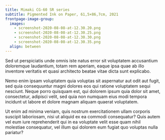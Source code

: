 ```yaml
---
title: Mimaki CG-60 SR series
subtitle: Pigmented Ink on Paper, 61,5×86,7cm, 2021
frontpage-image-group:
  images:
    - screenshot-2020-08-08-at-12.30.20.png
    - screenshot-2020-08-08-at-12.30.25.png
    - screenshot-2020-08-08-at-12.30.30.png
    - screenshot-2020-08-08-at-12.30.35.png
  align: between
---
```

Sed ut perspiciatis unde omnis iste natus error sit voluptatem accusantium doloremque laudantium, totam rem aperiam, eaque ipsa quae ab illo inventore veritatis et quasi architecto beatae vitae dicta sunt explicabo. 

Nemo enim ipsam voluptatem quia voluptas sit aspernatur aut odit aut fugit, sed quia consequuntur magni dolores eos qui ratione voluptatem sequi nesciunt. Neque porro quisquam est, qui dolorem ipsum quia dolor sit amet, consectetur, adipisci velit, sed quia non numquam eius modi tempora incidunt ut labore et dolore magnam aliquam quaerat voluptatem. 

Ut enim ad minima veniam, quis nostrum exercitationem ullam corporis suscipit laboriosam, nisi ut aliquid ex ea commodi consequatur? Quis autem vel eum iure reprehenderit qui in ea voluptate velit esse quam nihil molestiae consequatur, vel illum qui dolorem eum fugiat quo voluptas nulla pariatur?